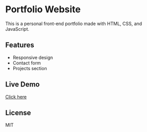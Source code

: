 # Portfolio Website
This is a personal front-end portfolio made with HTML, CSS, and JavaScript.

## Features
- Responsive design
- Contact form
- Projects section

## Live Demo
[Click here](https://Stella-429.github.io/my-project-1)

## License
MIT
